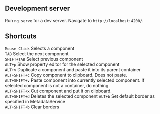 ## Development server

Run `ng serve` for a dev server. Navigate to `http://localhost:4200/`.

## Shortcuts

`Mouse Click` Selects a component <br />
`TAB` Select the next component <br />
`SHIFT+TAB` Select previous component <br />
`ALT+p` Show property editor for the selected component  <br />
`ALT+v` Duplicate a component and paste it into its parent container  <br />
`ALT+SHIFT+c` Copy component to clipboard. Does not paste.<br />
`ALT+SHIFT+v` Paste component into currently selected component. If selected component is not a container, do nothing. <br />
`ALT+SHIFT+x` Cut component and put it on clipboard. <br />
`ALT+SHIFT+d` Deletes the selected component
`ALT+b` Set default border as specified in MetadataService <br />
`ALT+SHIFT+b` Clear borders <br />

